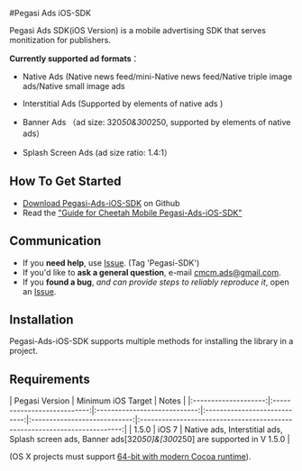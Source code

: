 #Pegasi Ads iOS-SDK



Pegasi Ads SDK(iOS Version) is a mobile advertising SDK that serves monitization for publishers. 


**Currently supported ad formats**：

- Native Ads (Native news feed/mini-Native news feed/Native triple image ads/Native small image ads

- Interstitial Ads (Supported by  elements of native ads )

- Banner Ads （ad size: 320*50&300*250, supported by elements of native ads）

- Splash Screen Ads (ad size ratio: 1.4:1）



## How To Get Started

- [Download Pegasi-Ads-iOS-SDK](https://github.com/CMAdSDK/pegasi-ios-sdk)  on Github 
- Read the ["Guide for Cheetah Mobile Pegasi-Ads-iOS-SDK" ](https://github.com/CMAdSDK/pegasi-ios-sdk/blob/master/Documents/IntergrationGuideForSDK.pdf)


## Communication

- If you **need help**, use [ Issue](https://github.com/CMAdSDK/pegasi-ios-sdk/issues). (Tag 'Pegasi-SDK')
- If you'd like to **ask a general question**, e-mail [cmcm.ads@gmail.com](mailto:cmcm.ads@gmail.com).
- If you **found a bug**, _and can provide steps to reliably reproduce it_, open an [Issue](https://github.com/CMAdSDK/pegasi-ios-sdk/issues).



## Installation
Pegasi-Ads-iOS-SDK supports multiple methods for installing the library in a project.







## Requirements

| Pegasi Version | Minimum iOS Target | Notes  | 
|:--------------------:|:---------------------------:|:----------------------------:|:----------------------------:|:----------------------------:|:-------------------------------------------------------------------------:|
| 1.5.0 | iOS 7  |  Native ads,   Interstitial ads,  Splash screen ads, Banner ads[320*50]&[300*250] are supported in V 1.5.0 | 

(OS X projects must support [64-bit with modern Cocoa runtime](https://developer.apple.com/library/mac/#documentation/Cocoa/Conceptual/ObjCRuntimeGuide/Articles/ocrtVersionsPlatforms.html)).


